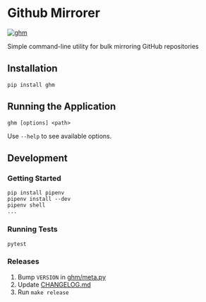 # Github Mirrorer

[![ghm](https://circleci.com/gh/mconigliaro/ghm.svg?style=svg)](https://circleci.com/gh/mconigliaro/ghm)

Simple command-line utility for bulk mirroring GitHub repositories

## Installation

    pip install ghm

## Running the Application

    ghm [options] <path>

Use `--help` to see available options.

## Development

### Getting Started

    pip install pipenv
    pipenv install --dev
    pipenv shell
    ...

### Running Tests

    pytest

### Releases

1. Bump `VERSION` in [ghm/meta.py](ghm/meta.py)
1. Update [CHANGELOG.md](CHANGELOG.md)
1. Run `make release`

